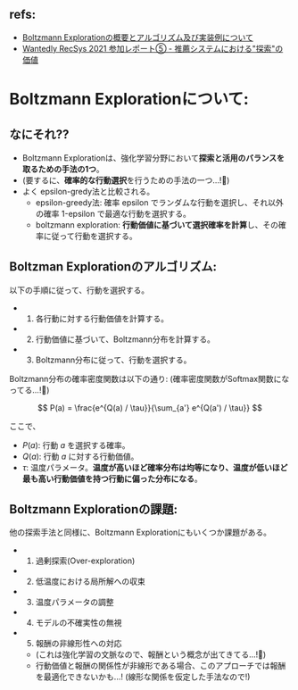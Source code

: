 ## refs:

- [Boltzmann Explorationの概要とアルゴリズム及び実装例について](https://deus-ex-machina-ism.com/?p=58663)
- [Wantedly RecSys 2021 参加レポート⑤ - 推薦システムにおける"探索"の価値](https://www.wantedly.com/companies/wantedly/post_articles/351771)

# Boltzmann Explorationについて:

## なにそれ??

- Boltzmann Explorationは、強化学習分野において**探索と活用のバランスを取るための手法の1つ**。
- (要するに、**確率的な行動選択**を行うための手法の一つ...!:thinking:)
- よく epsilon-gredy法と比較される。
  - epsilon-greedy法: 確率 epsilon でランダムな行動を選択し、それ以外の確率 1-epsilon で最適な行動を選択する。
  - boltzmann exploration: **行動価値に基づいて選択確率を計算**し、その確率に従って行動を選択する。

## Boltzman Explorationのアルゴリズム:

以下の手順に従って、行動を選択する。

- 1. 各行動に対する行動価値を計算する。
- 2. 行動価値に基づいて、Boltzmann分布を計算する。
- 3. Boltzmann分布に従って、行動を選択する。

Boltzmann分布の確率密度関数は以下の通り:
(確率密度関数がSoftmax関数になってる...!:thinking:)

$$
P(a) = \frac{e^{Q(a) / \tau}}{\sum_{a'} e^{Q(a') / \tau}}
$$

ここで、

- $P(a)$: 行動 $a$ を選択する確率。
- $Q(a)$: 行動 $a$ に対する行動価値。
- $\tau$: 温度パラメータ。**温度が高いほど確率分布は均等になり、温度が低いほど最も高い行動価値を持つ行動に偏った分布になる**。

## Boltzmann Explorationの課題:

他の探索手法と同様に、Boltzmann Explorationにもいくつか課題がある。

- 1. 過剰探索(Over-exploration)
- 2. 低温度における局所解への収束
- 3. 温度パラメータの調整
- 4. モデルの不確実性の無視
- 5. 報酬の非線形性への対応
  - (これは強化学習の文脈なので、報酬という概念が出てきてる...!:thinking:)
  - 行動価値と報酬の関係性が非線形である場合、このアプローチでは報酬を最適化できないかも...! (線形な関係を仮定した手法なので!)
